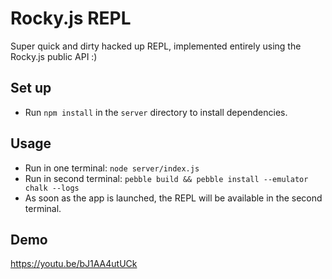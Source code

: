 # Rocky.js REPL

Super quick and dirty hacked up REPL, implemented entirely using the Rocky.js public API :)

## Set up

- Run `npm install` in the `server` directory to install dependencies.

## Usage

- Run in one terminal: `node server/index.js`
- Run in second terminal: `pebble build && pebble install --emulator chalk --logs`
- As soon as the app is launched, the REPL will be available in the second terminal.

## Demo

https://youtu.be/bJ1AA4utUCk
